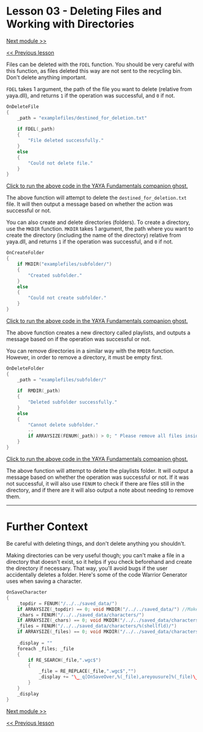 # Lesson 03 - Deleting Files and Working with Directories

[Next module >>](https://github.com/Zichqec/YAYA_Fundamentals/blob/main/Module%207%20-%20Regular%20Expressions/00%20-%20What%20Is%20Regex.md)

[<< Previous lesson](https://github.com/Zichqec/YAYA_Fundamentals/blob/main/Module%206%20-%20File%20Management/02%20-%20Writing%20Files.md)

Files can be deleted with the `FDEL` function. You should be very careful with this function, as files deleted this way are not sent to the recycling bin. Don't delete anything important.

`FDEL` takes 1 argument, the path of the file you want to delete (relative from yaya.dll), and returns `1` if the operation was successful, and `0` if not.

```c
OnDeleteFile
{
	_path = "examplefiles/destined_for_deletion.txt"
	
	if FDEL(_path)
	{
		"File deleted successfully."
	}
	else
	{
		"Could not delete file."
	}
}
```

[Click to run the above code in the YAYA Fundamentals companion ghost.](https://zichqec.github.io/s-the-skeleton/jump.html?url=x-ukagaka-link%3Atype%3Devent%26ghost%3DYAYA%20Fundamentals%26info%3DOnExample.M6.L3.DeleteFile)

The above function will attempt to delete the `destined_for_deletion.txt` file. It will then output a message based on whether the action was successful or not.

You can also create and delete directories (folders). To create a directory, use the `MKDIR` function. `MKDIR` takes 1 argument, the path where you want to create the directory (including the name of the directory) relative from yaya.dll, and returns `1` if the operation was successful, and `0` if not.

```c
OnCreateFolder
{
	if MKDIR("examplefiles/subfolder/")
	{
		"Created subfolder."
	}
	else
	{
		"Could not create subfolder."
	}
}
```

[Click to run the above code in the YAYA Fundamentals companion ghost.](https://zichqec.github.io/s-the-skeleton/jump.html?url=x-ukagaka-link%3Atype%3Devent%26ghost%3DYAYA%20Fundamentals%26info%3DOnExample.M6.L3.CreateFolder)

The above function creates a new directory called playlists, and outputs a message based on if the operation was successful or not.

You can remove directories in a similar way with the `RMDIR` function. However, in order to remove a directory, it must be empty first.

```c
OnDeleteFolder
{
	_path = "examplefiles/subfolder/"
	
	if  RMDIR(_path)
	{
		"Deleted subfolder successfully."
	}
	else
	{
		"Cannot delete subfolder."
		--
		if ARRAYSIZE(FENUM(_path)) > 0; " Please remove all files inside it and try again."
	}
}
```

[Click to run the above code in the YAYA Fundamentals companion ghost.](https://zichqec.github.io/s-the-skeleton/jump.html?url=x-ukagaka-link%3Atype%3Devent%26ghost%3DYAYA%20Fundamentals%26info%3DOnExample.M6.L3.DeleteFolder)

The above function will attempt to delete the playlists folder. It will output a message based on whether the operation was successful or not. If it was not successful, it will also use `FENUM` to check if there are files still in the directory, and if there are it will also output a note about needing to remove them.

---

# Further Context

Be careful with deleting things, and don't delete anything you shouldn't.

Making directories can be very useful though; you can't make a file in a directory that doesn't exist, so it helps if you check beforehand and create the directory if necessary. That way, you'll avoid bugs if the user accidentally deletes a folder. Here's some of the code Warrior Generator uses when saving a character.

```c
OnSaveCharacter
{
	_topdir = FENUM("/../../saved_data/")
	if ARRAYSIZE(_topdir) == 0; void MKDIR("/../../saved_data/") //Make the data directory
	_chars = FENUM("/../../saved_data/characters/")
	if ARRAYSIZE(_chars) == 0; void MKDIR("/../../saved_data/characters/") //Make the characters directory
	_files = FENUM("/../../saved_data/characters/%(shellfld)/")
	if ARRAYSIZE(_files) == 0; void MKDIR("/../../saved_data/characters/%(shellfld)/") //Make a directory for this shell
	
	_display = ""
	foreach _files; _file
	{
		if RE_SEARCH(_file,".wgc$")
		{
			_file = RE_REPLACE(_file,".wgc$","")
			_display += "\__q[OnSaveOver,%(_file),areyousure]%(_file)\__q\n"
		}
	}
	_display
}
```

[Next module >>](https://github.com/Zichqec/YAYA_Fundamentals/blob/main/Module%207%20-%20Regular%20Expressions/00%20-%20What%20Is%20Regex.md)

[<< Previous lesson](https://github.com/Zichqec/YAYA_Fundamentals/blob/main/Module%206%20-%20File%20Management/02%20-%20Writing%20Files.md)